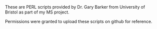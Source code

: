 
These are PERL scripts provided by Dr. Gary Barker from University of Bristol as part of my MS project.

Permissions were granted to upload these scripts on github for reference. 

